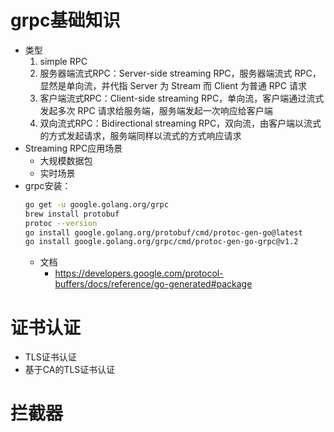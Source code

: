 # grpc基础知识
* 类型
    1. simple RPC
    2. 服务器端流式RPC：Server-side streaming RPC，服务器端流式 RPC，显然是单向流，并代指 Server 为 Stream 而 Client 为普通 RPC 请求
    3. 客户端流式RPC：Client-side streaming RPC，单向流，客户端通过流式发起多次 RPC 请求给服务端，服务端发起一次响应给客户端
    4. 双向流式RPC：Bidirectional streaming RPC，双向流，由客户端以流式的方式发起请求，服务端同样以流式的方式响应请求
* Streaming RPC应用场景
    + 大规模数据包
    + 实时场景
* grpc安装：
  ```bash
  go get -u google.golang.org/grpc
  brew install protobuf
  protoc --version
  go install google.golang.org/protobuf/cmd/protoc-gen-go@latest
  go install google.golang.org/grpc/cmd/protoc-gen-go-grpc@v1.2
  ```  
    + 文档
        - https://developers.google.com/protocol-buffers/docs/reference/go-generated#package

# 证书认证
* TLS证书认证
* 基于CA的TLS证书认证

# 拦截器